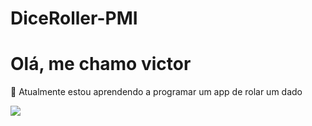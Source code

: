 ﻿# DiceRoller-PMI
# Olá, me chamo victor

🌱 Atualmente estou aprendendo a programar um app de rolar um dado 

<img src=https://cdn.pixabay.com/photo/2012/04/05/01/24/dice-25637_960_720.png>







